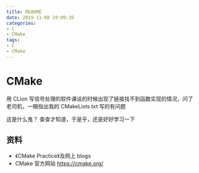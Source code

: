```yaml
---
title: README
date: 2019-11-08 19:09:35
categories:
- C
- CMake
tags:
- C
- CMake
---
```


# CMake

用 CLion 写信号处理的软件课设的时候出现了链接找不到函数实现的情况，问了老司机，一眼指出我的 CMakeLists.txt 写的有问题    

这是什么鬼？  查查才知道，于是乎，还是好好学习一下    


## 资料

- 《CMake Practice》及网上 blogs
- CMake 官方网站  https://cmake.org/
